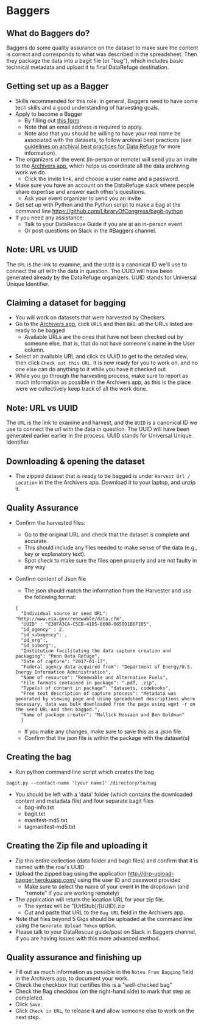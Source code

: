 # Baggers

## What do Baggers do?
Baggers do some quality assurance on the dataset to make sure the content is correct and corresponds to what was described in the spreadsheet. Then they package the data into a bagit file (or "bag"), which includes basic technical metadata and upload it to final DataRefuge destination.

## Getting set up as a Bagger
- Skills recommended for this role: in general, Baggers need to have some tech skills and a good understanding of harvesting goals.
- Apply to become a Bagger 
   - By filling out [this form](https://docs.google.com/a/temple.edu/forms/d/e/1FAIpQLSfh9YIFnDrc-Cuc0hTd-U37J3D8xw8K7VXmzWkPs6Y5Q0wfVg/viewform) 
    - Note that an email address is required to apply.
    - Note also that you should be willing to have your real name be associated with the datasets, to follow archival best practices (see [guidelines on archival best practices for Data Refuge](http://www.ppehlab.org/blogposts/2017/2/1/data-refuge-rests-on-a-clear-chain-of-custody) for more information).
- The organizers of the event (in-person or remote) will send you an invite to the [Archivers app](http://www.archivers.space/), which helps us coordinate all the data archiving work we do.
	- Click the invite link, and choose a user name and a password.    
- Make sure you have an account on the DataRefuge slack where people share expertise and answer each other's questions.
	- Ask your event organizer to send you an invite 
- Get set up with Python and the Python script to make a bag at the command line https://github.com/LibraryOfCongress/bagit-python
- If you need any assistance:
  - Talk to your DataRescue Guide if you are at an in-person event
  - Or post questions on Slack in the #Baggers channel.
  
  
## Note: URL vs UUID
The `URL` is the link to examine, and the `UUID` is a canonical ID we'll use to connect the url with the data in question. The UUID will have been generated already by the DataRefuge organizers. UUID stands for Universal Unique Identifier. 

## Claiming a dataset for bagging
- You will work on datasets that were harvested by Checkers.
- Go to the [Archivers app](http://www.archivers.space/), click `URLS` and then `BAG`: all the URLs listed are ready to be bagged
    - Available URLs are the ones that have not been checked out by someone else, that is, that do not have someone's name in the User column.
- Select an available URL and click its UUID to get to the detailed view, then click `Check out this URL`. It is now ready for you to work on, and no one else can do anything to it while you have it checked out. 
- While you go through the harvesting process, make sure to report as much information as possible in the Archivers app, as this is the place were we collectively keep track of all the work done.

## Note: URL vs UUID
The `URL` is the link to examine and harvest, and the `UUID` is a canonical ID we use to connect the url with the data in question. The UUID will have been generated earlier earlier in the process. UUID stands for Universal Unique Identifier. 

## Downloading & opening the dataset 
  - The zipped dataset that is ready to be bagged is under `Harvest Url / Location` in the the Archivers app. Download it to your laptop, and unzip it.
  
## Quality Assurance 
- Confirm the harvested files: 
  * Go to the original URL and check that the dataset is complete and accurate.
  * This should include any files needed to make sense of the data (e.g., key or explanatory text).
  * Spot check to make sure the files open properly and are not faulty in any way
- Confirm content of Json file
  - The json should match the information from the Harvester and use the following format:

  ```
  {
    "Individual source or seed URL": "http://www.eia.gov/renewable/data.cfm",
    "UUID" : "E30FA3CA-C5CB-41D5-8608-0650D1B6F105",
    "id_agency" : 2,
    "id_subagency": ,
    "id_org":,
    "id_suborg":,
    "Institution facilitating the data capture creation and packaging": "Penn Data Refuge",
    "Date of capture": "2017-01-17",
    "Federal agency data acquired from": "Department of Energy/U.S. Energy Information Administration",
    "Name of resource": "Renewable and Alternative Fuels",
    "File formats contained in package": ".pdf, .zip",
    "Type(s) of content in package": "datasets, codebooks",
    "Free text description of capture process": "Metadata was generated by viewing page and using spreadsheet descriptions where necessary, data was bulk downloaded from the page using wget -r on the seed URL and then bagged.",
    "Name of package creator": "Mallick Hossain and Ben Goldman"
    }
  ```
  - If you make any changes, make sure to save this as a .json file.
  - Confirm that the json file is within the package with the dataset(s)

## Creating the bag
  - Run python command line script which creates the bag

  ```
  bagit.py --contact-name '[your name]' /directory/to/bag
  ```

  - You should be left with a 'data' folder (which contains the downloaded content and metadata file) and four separate bagit files
    - bag-info.txt
    - bagit.txt
    - manifest-md5.txt
    - tagmanifest-md5.txt

## Creating the Zip file and uploading it
- Zip this entire collection (data folder and bagit files) and confirm that it is named with the row's UUID
- Upload the zipped bag using the application http://drp-upload-bagger.herokuapp.com/ using the user ID and password provided
  - Make sure to select the name of your event in the dropdown (and "remote" if you are working remotely)
- The application will return the location URL for your zip file. 
  - The syntax will be "[UrlStub]/[UUID].zip
  - Cut and paste that URL to the `Bag URL` field in the Archivers app.
 - Note that files beyond 5 Gigs should be uploaded at the command line using the `Generate Upload Token` option. 
  - Please talk to your DataRescue guide/post on Slack in Baggers channel, if you are having issues with this more advanced method.

## Quality assurance and finishing up
- Fill out as much information as possible in the `Notes From Bagging` field  in the Archivers app, to document your work.
- Check the checkbox that certifies this is a "well-checked bag"
- Check the Bag checkbox (on the right-hand side) to mark that step as completed. 
- Click `Save`.
- Click `Check in URL`, to release it and allow someone else to work on the next step. 
